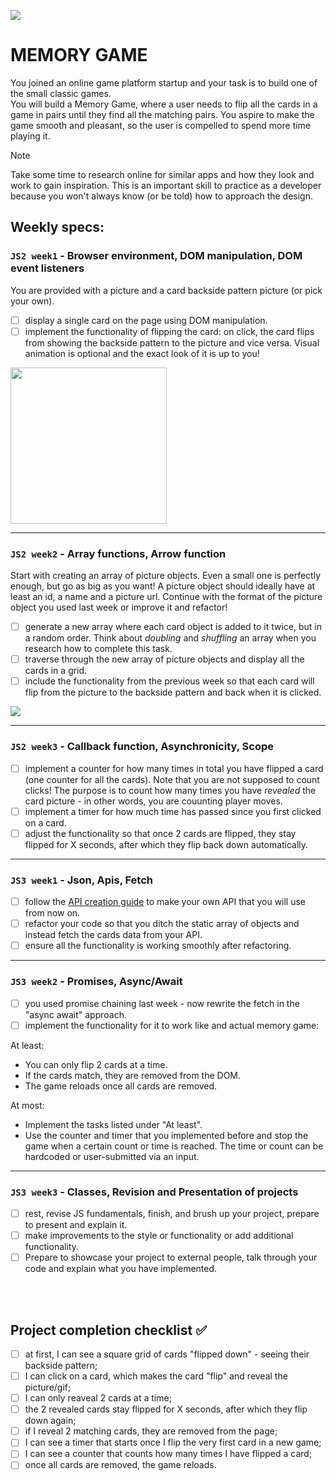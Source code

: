 ![](https://media.giphy.com/media/374pcIBVEGb6g/giphy.gif)

# MEMORY GAME

You joined an online game platform startup and your task is to build one of the small classic games. <br/>
You will build a Memory Game, where a user needs to flip all the cards in a game in pairs until they find all the matching pairs. You aspire to make the game smooth and pleasant, so the user is compelled to spend more time playing it.

> [!NOTE]
> Take some time to research online for similar apps and how they look and work to gain inspiration. This is an important skill to practice as a developer because you won't always know (or be told) how to approach the design.

## Weekly specs:

### `JS2 week1` - Browser environment, DOM manipulation, DOM event listeners

You are provided with a picture and a card backside pattern picture (or pick your own).

- [ ] display a single card on the page using DOM manipulation.
- [ ] implement the functionality of flipping the card: on click, the card flips from showing the backside pattern to the picture and vice versa. Visual animation is optional and the exact look of it is up to you!

<img src="../assets/memory-game-card-flip.gif" width="250px">

---

### `JS2 week2` - Array functions, Arrow function

Start with creating an array of picture objects. Even a small one is perfectly enough, but go as big as you want! A picture object should ideally have at least an id, a name and a picture url.
Continue with the format of the picture object you used last week or improve it and refactor!

- [ ] generate a new array where each card object is added to it twice, but in a random order. Think about _doubling_ and _shuffling_ an array when you research how to complete this task.
- [ ] traverse through the new array of picture objects and display all the cards in a grid.
- [ ] include the functionality from the previous week so that each card will flip from the picture to the backside pattern and back when it is clicked.

![](/assets/memory-game-grid.png)

---

### `JS2 week3` - Callback function, Asynchronicity, Scope

- [ ] implement a counter for how many times in total you have flipped a card (one counter for all the cards). Note that you are not supposed to count clicks! The purpose is to count how many times you have _revealed_ the card picture - in other words, you are couunting player moves.
- [ ] implement a timer for how much time has passed since you first clicked on a card.
- [ ] adjust the functionality so that once 2 cards are flipped, they stay flipped for X seconds, after which they flip back down automatically.

---

### `JS3 week1` - Json, Apis, Fetch

- [ ] follow the [API creation guide](/homework-projects/guides/making-your-API-guide.md) to make your own API that you will use from now on.
- [ ] refactor your code so that you ditch the static array of objects and instead fetch the cards data from your API.
- [ ] ensure all the functionality is working smoothly after refactoring.

---

### `JS3 week2` - Promises, Async/Await

- [ ] you used promise chaining last week - now rewrite the fetch in the "async await" approach.
- [ ] implement the functionality for it to work like and actual memory game:

At least:

- You can only flip 2 cards at a time.
- If the cards match, they are removed from the DOM.
- The game reloads once all cards are removed.

At most:

- Implement the tasks listed under "At least".
- Use the counter and timer that you implemented before and stop the game when a certain count or time is reached. The time or count can be hardcoded or user-submitted via an input.

---

### `JS3 week3` - Classes, Revision and Presentation of projects

- [ ] rest, revise JS fundamentals, finish, and brush up your project, prepare to present and explain it.
- [ ] make improvements to the style or functionality or add additional functionality.
- [ ] Prepare to showcase your project to external people, talk through your code and explain what you have implemented.

<br/>
<br/>

## Project completion checklist ✅

- [ ] at first, I can see a square grid of cards "flipped down" - seeing their backside pattern;
- [ ] I can click on a card, which makes the card "flip" and reveal the picture/gif;
- [ ] I can only reaveal 2 cards at a time;
- [ ] the 2 revealed cards stay flipped for X seconds, after which they flip down again;
- [ ] if I reveal 2 matching cards, they are removed from the page;
- [ ] I can see a timer that starts once I flip the very first card in a new game;
- [ ] I can see a counter that counts how many times I have flipped a card;
- [ ] once all cards are removed, the game reloads.
